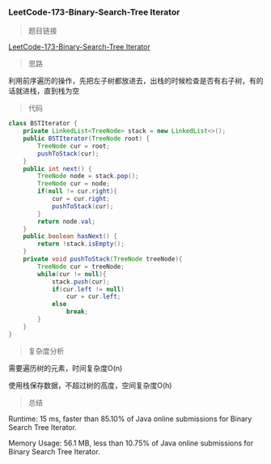### LeetCode-173-Binary-Search-Tree Iterator

> 题目链接

[LeetCode-173-Binary-Search-Tree Iterator](https://leetcode.com/problems/binary-search-tree-iterator/)

> 思路

利用前序遍历的操作，先把左子树都放进去，出栈的时候检查是否有右子树，有的话就进栈，直到栈为空

> 代码

```java
class BSTIterator {
    private LinkedList<TreeNode> stack = new LinkedList<>();
    public BSTIterator(TreeNode root) {
        TreeNode cur = root;
        pushToStack(cur);
    }
    public int next() {
        TreeNode node = stack.pop();
        TreeNode cur = node;
        if(null != cur.right){
            cur = cur.right;
            pushToStack(cur);
        }
        return node.val;
    }
    public boolean hasNext() {
        return !stack.isEmpty();
    }
    private void pushToStack(TreeNode treeNode){
        TreeNode cur = treeNode;
        while(cur != null){
            stack.push(cur);
            if(cur.left != null)
                cur = cur.left;
            else
                break;
        }
    }
}
```

> 复杂度分析

需要遍历树的元素，时间复杂度O(n)

使用栈保存数据，不超过树的高度，空间复杂度O(h)

> 总结

Runtime: 15 ms, faster than 85.10% of Java online submissions for Binary Search Tree Iterator.

Memory Usage: 56.1 MB, less than 10.75% of Java online submissions for Binary Search Tree Iterator.
